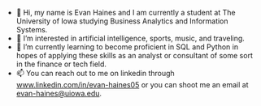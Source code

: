 - 👋 Hi, my name is Evan Haines and I am currently a student at The University of Iowa studying Business Analytics and Information Systems.
- 👀 I’m interested in artificial intelligence, sports, music, and traveling.
- 🌱 I’m currently learning to become proficient in SQL and Python in hopes of applying these skills as an analyst or consultant of some sort in the finance or tech field. 
- 📫 You can reach out to me on linkedin through www.linkedin.com/in/evan-haines05 or you can shoot me an email at evan-haines@uiowa.edu.

<!---
evanhaines/evanhaines is a ✨ special ✨ repository because its `README.md` (this file) appears on your GitHub profile.
You can click the Preview link to take a look at your changes.
--->
